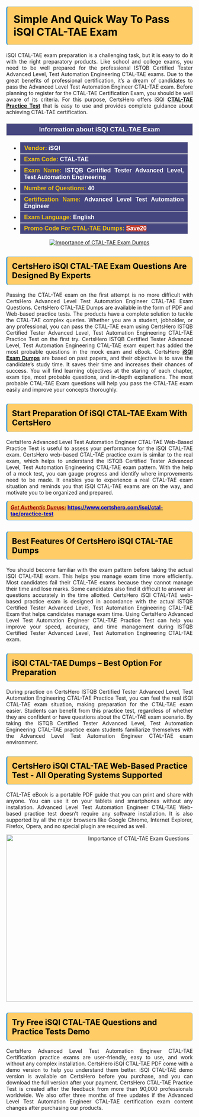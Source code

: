 <h1><strong><span style="display:block; color:#000000; background:#ffcc66; border: 0.5px solid #AED6F1 ; border-left: 3px solid #3498DB; padding: .6em; border-radius: 6px;">Simple And Quick Way To Pass iSQI CTAL-TAE Exam</span></strong></h1>

<p style="text-align: justify;">iSQI CTAL-TAE exam preparation is a challenging task, but it is easy to do it with the right preparatory products. Like school and college exams, you need to be well prepared for the professional ISTQB Certified Tester Advanced Level, Test Automation Engineering CTAL-TAE exams. Due to the great benefits of professional certification, it’s a dream of candidates to pass the Advanced Level Test Automation Engineer CTAL-TAE exam. Before planning to register for the CTAL-TAE Certification Exam, you should be well aware of its criteria. For this purpose, CertsHero offers iSQI <a href="https://www.certshero.com/isqi/ctal-tae"><strong>CTAL-TAE Practice Test</strong></a> that is easy to use and provides complete guidance about achieving CTAL-TAE certification.</p>

<h3 style="background: #454580; border: 1px solid rgb(204, 204, 204); padding: 5px 10px; text-align: center;"><span style="color:#ffffff;"><span style="font-size:11pt"><span style="line-height:normal"><span style="font-family:Calibri,sans-serif"><b><span style="font-size:13.0pt"><span cambria="">Information about iSQI CTAL-TAE Exam</span></span></b></span></span></span></span></h3>

<ul>
	<li style="margin:0cm 10pt">
	<div style="background:#454580; border: 1px solid rgb(204, 204, 204); padding: 5px 10px; text-align: justify;"><span style="font-size:11pt"><span style="line-height:normal"><span style="tab-stops:list 36.0pt"><span style="font-fam ily:Calibri,sans-serif"><b><span style="font-size:12.0pt"><span new="" roman="" style="font-family:" times=""><span style="color:#f1c40f;">Vendor:</span> <span style="color:#ffffff;">iSQI</span></span></span></b></span></span></span></span></div>
	</li>
	<li style="margin:0cm 10pt">
	<div style="background: #454580; border: 1px solid rgb(204, 204, 204); padding: 5px 10px; text-align: justify;"><span style="font-size:11pt"><span style="line-height:normal"><span style="tab-stops:list 36.0pt"><span style="font-family:Calibri,sans-serif"><b><span style="font-size:12.0pt"><span new="" roman="" style="font-family:" times=""><span style="color:#f1c40f;">Exam Code:</span> <span style="color:#ffffff;">CTAL-TAE</span></span></span></b></span></span></span></span></div>
	</li>
	<li style="margin:0cm 10pt">
	<div style="background: #454580; border: 1px solid rgb(204, 204, 204); padding: 5px 10px; text-align: justify;"><span style="font-size:11pt"><span style="line-height:normal"><span style="tab-stops:list 36.0pt"><span style="font-family:Calibri,sans-serif"><b><span style="font-size:12.0pt"><span new="" roman="" style="font-family:" times=""><span style="color:#f1c40f;">Exam Name:</span> <span style="color:#ffffff;">ISTQB Certified Tester Advanced Level, Test Automation Engineering</span></span></span></b></span></span></span></span></div>
	</li>
	<li style="margin:0cm 10pt">
	<div style="background: #454580; border: 1px solid rgb(204, 204, 204); padding: 5px 10px;"><span style="font-size:11pt"><span style="line-height:normal"><span style="tab-stops:list 36.0pt"><span style="font-family:Calibri,sans-serif"><b><span style="font-size:12.0pt"><span new="" roman="" style="font-family:" times=""><span style="color:#f1c40f;">Number of Questions: </span><span style="color:#ffffff;">40</span></span></span></b></span></span></span></span></div>
	</li>
	<li style="margin:0cm 10pt">
	<div style="background: #454580; border: 1px solid rgb(204, 204, 204); padding: 5px 10px; text-align: justify;"><span style="font-size:11pt"><span style="line-height:normal"><span style="tab-stops:list 36.0pt"><span style="font-family:Calibri,sans-serif"><b><span style="font-size:12.0pt"><span new="" roman="" style="font-family:" times=""><span style="color:#f1c40f;">Certification Name:</span> <span style="color:#ffffff;">Advanced Level Test Automation Engineer</span></span></span></b></span></span></span></span></div>
	</li>
	<li style="margin:0cm 10pt">
	<div style="background: #454580; border: 1px solid rgb(204, 204, 204); padding: 5px 10px; text-align: justify;"><span style="font-size:11pt"><span style="line-height:normal"><span style="tab-stops:list 36.0pt"><span style="font-family:Calibri,sans-serif"><b><span style="font-size:12.0pt"><span new="" roman="" style="font-family:" times=""><span style="color:#f1c40f;">Exam Language:</span> <span style="color:#ffffff;">English</span></span></span></b></span></span></span></span></div>
	</li>
	<li style="margin:0cm 10pt">
	<div style="background: #454580; border: 1px solid rgb(204, 204, 204); padding: 5px 10px;"><span style="font-size:11pt"><span style="line-height:normal"><span style="tab-stops:list 36.0pt"><span style="font-family:Calibri,sans-serif"><b><span style="font-size:12.0pt"><span new="" roman="" style="font-family:" times=""><span style="color:#f1c40f;">Promo Code For CTAL-TAE Dumps: </span><span style="color:#ffffff;"><span style="background-color:#c0392b;">Save20</span></span></span></span></b></span></span></span></span></div>
	</li>
</ul>

<p style="text-align: center;"><a href="https://www.certshero.com/isqi/ctal-tae" rel="NOFOLLOW"><img alt="Importance of CTAL-TAE Exam Dumps" src="https://i.imgur.com/UZuq4Dk.jpeg" /></a></p>

<h2><strong><span style="display:block; color:#000000; background:#ffcc66; border: 0.5px solid #AED6F1 ; border-left: 3px solid #3498DB; padding: .6em; border-radius: 6px;">CertsHero iSQI CTAL-TAE Exam Questions Are Designed By Experts</span></strong></h2>

<p style="text-align: justify;">Passing the CTAL-TAE exam on the first attempt is no more difficult with CertsHero Advanced Level Test Automation Engineer CTAL-TAE Exam Questions. CertsHero CTAL-TAE Dumps are available in the form of PDF and Web-based practice tests. The products have a complete solution to tackle the CTAL-TAE complex queries. Whether you are a student, jobholder, or any professional, you can pass the CTAL-TAE exam using CertsHero ISTQB Certified Tester Advanced Level, Test Automation Engineering CTAL-TAE Practice Test on the first try. CertsHero ISTQB Certified Tester Advanced Level, Test Automation Engineering CTAL-TAE exam expert has added the most probable questions in the mock exam and eBook. CertsHero <a href="https://www.certshero.com/isqi"><strong>iSQI Exam Dumps</strong></a> are based on past papers, and their objective is to save the candidate’s study time. It saves their time and increases their chances of success. You will find learning objectives at the staring of each chapter, exam tips, most probable questions, and in-depth explanations. The most probable CTAL-TAE Exam questions will help you pass the CTAL-TAE exam easily and improve your concepts thoroughly.</p>

<h2><strong><span style="display:block; color:#000000; background:#ffcc66; border: 0.5px solid #AED6F1 ; border-left: 3px solid #3498DB; padding: .6em; border-radius: 6px;">Start Preparation Of iSQI CTAL-TAE Exam With CertsHero</span></strong></h2>

<p style="text-align: justify;">CertsHero Advanced Level Test Automation Engineer CTAL-TAE Web-Based Practice Test is useful to assess your performance for the iSQI CTAL-TAE exam. CertsHero web-based CTAL-TAE practice exam is similar to the real exam, which helps to understand the ISTQB Certified Tester Advanced Level, Test Automation Engineering CTAL-TAE exam pattern. With the help of a mock test, you can gauge progress and identify where improvements need to be made. It enables you to experience a real CTAL-TAE exam situation and reminds you that iSQI CTAL-TAE exams are on the way, and motivate you to be organized and prepared.</p>

<p><strong><span style="display:block; color:#990000; background:#ffcc66; border: 0.5px solid #AED6F1 ; border-left: 3px solid #3498DB; padding: .6em; border-radius: 6px;"><span style="font-size:14px;"><u><i>Get Authentic Dumps:</i></u></span> <a href="https://www.certshero.com/isqi/ctal-tae/practice-test"><span style="color:#0000cc;">https://www.certshero.com/isqi/ctal-tae/practice-test</span></a></span></strong></p>

<h2><strong><span style="display:block; color:#000000; background:#ffcc66; border: 0.5px solid #AED6F1 ; border-left: 3px solid #3498DB; padding: .6em; border-radius: 6px;">Best Features Of CertsHero iSQI CTAL-TAE Dumps</span></strong></h2>

<p style="text-align: justify;">You should become familiar with the exam pattern before taking the actual iSQI CTAL-TAE exam. This helps you manage exam time more efficiently. Most candidates fail their CTAL-TAE exams because they cannot manage their time and lose marks. Some candidates also find it difficult to answer all questions accurately in the time allotted. CertsHero iSQI CTAL-TAE web-based practice exam is designed in accordance with the actual ISTQB Certified Tester Advanced Level, Test Automation Engineering CTAL-TAE Exam that helps candidates manage exam time. Using CertsHero Advanced Level Test Automation Engineer CTAL-TAE Practice Test can help you improve your speed, accuracy, and time management during ISTQB Certified Tester Advanced Level, Test Automation Engineering CTAL-TAE exam.</p>

<h2><strong><span style="display:block; color:#000000; background:#ffcc66; border: 0.5px solid #AED6F1 ; border-left: 3px solid #3498DB; padding: .6em; border-radius: 6px;">iSQI CTAL-TAE Dumps – Best Option For Preparation</span></strong></h2>

<p style="text-align: justify;">During practice on CertsHero ISTQB Certified Tester Advanced Level, Test Automation Engineering CTAL-TAE Practice Test, you can feel the real iSQI CTAL-TAE exam situation, making preparation for the CTAL-TAE exam easier. Students can benefit from this practice test, regardless of whether they are confident or have questions about the CTAL-TAE exam scenario. By taking the ISTQB Certified Tester Advanced Level, Test Automation Engineering CTAL-TAE practice exam students familiarize themselves with the Advanced Level Test Automation Engineer CTAL-TAE exam environment.</p>

<h2><strong><span style="display:block; color:#000000; background:#ffcc66; border: 0.5px solid #AED6F1 ; border-left: 3px solid #3498DB; padding: .6em; border-radius: 6px;">CertsHero iSQI CTAL-TAE Web-Based Practice Test - All Operating Systems Supported</span></strong></h2>

<p style="text-align: justify;">CTAL-TAE eBook is a portable PDF guide that you can print and share with anyone. You can use it on your tablets and smartphones without any installation. Advanced Level Test Automation Engineer CTAL-TAE Web-based practice test doesn’t require any software installation. It is also supported by all the major browsers like Google Chrome, Internet Explorer, Firefox, Opera, and no special plugin are required as well.</p>

<p style="text-align: center;"><a href="https://www.certshero.com/product-detail/ctal-tae" rel="NOFOLLOW"><img alt="Importance of CTAL-TAE Exam Questions" height="450" src="https://i.redd.it/vixpkfso1g981.jpg" width="700" /></a></p>

<h2><strong><span style="display:block; color:#000000; background:#ffcc66; border: 0.5px solid #AED6F1 ; border-left: 3px solid #3498DB; padding: .6em; border-radius: 6px;">Try Free iSQI CTAL-TAE Questions and Practice Tests Demo</span></strong></h2>

<p style="text-align: justify;">CertsHero Advanced Level Test Automation Engineer CTAL-TAE Certification practice exams are user-friendly, easy to use, and work without any complex installation. CertsHero iSQI CTAL-TAE PDF come with a demo version to help you understand them better. iSQI CTAL-TAE demo version is available on CertsHero before you purchase, and you can download the full version after your payment. CertsHero CTAL-TAE Practice Test is created after the feedback from more than 90,000 professionals worldwide. We also offer three months of free updates if the Advanced Level Test Automation Engineer CTAL-TAE certification exam content changes after purchasing our products.</p>
